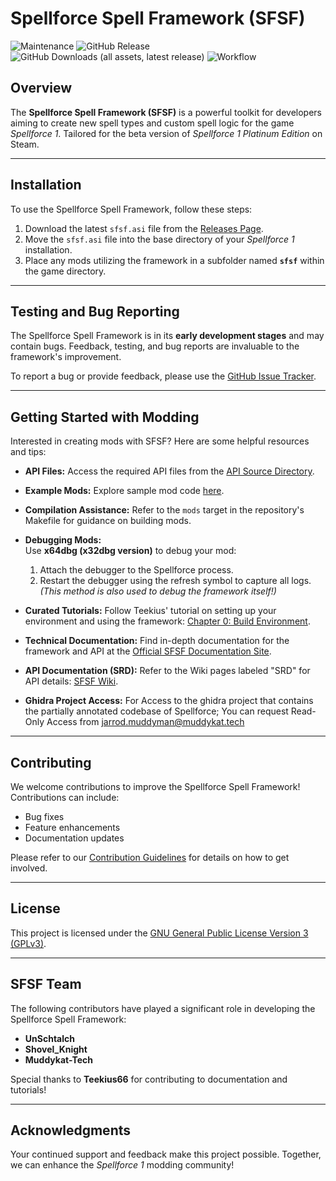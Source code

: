 # Spellforce Spell Framework (SFSF)

![Maintenance](https://img.shields.io/maintenance/yes/2025)
![GitHub Release](https://img.shields.io/github/v/release/muddykat-tech/Spellforce-Spell-Framework?include_prereleases&label=Latest%20Release)
![GitHub Downloads (all assets, latest release)](https://img.shields.io/github/downloads-pre/muddykat-tech/Spellforce-Spell-Framework/latest/total)
![Workflow](https://github.com/muddykat-tech/Spellforce-Spell-Framework/actions/workflows/c-cpp.yml/badge.svg)

## Overview

The **Spellforce Spell Framework (SFSF)** is a powerful toolkit for developers aiming to create new spell types and custom spell logic for the game *Spellforce 1*. Tailored for the beta version of *Spellforce 1 Platinum Edition* on Steam.

---

## Installation

To use the Spellforce Spell Framework, follow these steps:

1. Download the latest `sfsf.asi` file from the [Releases Page](https://github.com/muddykat-tech/Spellforce-Spell-Framework/releases).
2. Move the `sfsf.asi` file into the base directory of your *Spellforce 1* installation.
3. Place any mods utilizing the framework in a subfolder named **`sfsf`** within the game directory.

---

## Testing and Bug Reporting

The Spellforce Spell Framework is in its **early development stages** and may contain bugs. Feedback, testing, and bug reports are invaluable to the framework's improvement. 

To report a bug or provide feedback, please use the [GitHub Issue Tracker](https://github.com/muddykat-tech/Spellforce-Spell-Framework/issues).

---

## Getting Started with Modding

Interested in creating mods with SFSF? Here are some helpful resources and tips:

- **API Files:** Access the required API files from the [API Source Directory](https://github.com/muddykat-tech/Spellforce-Spell-Framework/tree/master/src/api).
- **Example Mods:** Explore sample mod code [here](https://github.com/muddykat-tech/Spellforce-Spell-Framework/tree/master/examples).
- **Compilation Assistance:** Refer to the `mods` target in the repository's Makefile for guidance on building mods.
- **Debugging Mods:**  
   Use **x64dbg (x32dbg version)** to debug your mod:
   1. Attach the debugger to the Spellforce process.
   2. Restart the debugger using the refresh symbol to capture all logs.  
   *(This method is also used to debug the framework itself!)*

- **Curated Tutorials:** Follow Teekius' tutorial on setting up your environment and using the framework: [Chapter 0: Build Environment](https://github.com/muddykat-tech/Spellforce-Spell-Framework/wiki/Chapter-0:-Build-environment).
- **Technical Documentation:** Find in-depth documentation for the framework and API at the [Official SFSF Documentation Site](https://muddykat-tech.github.io/Spellforce-Spell-Framework/).
- **API Documentation (SRD):** Refer to the Wiki pages labeled "SRD" for API details: [SFSF Wiki](https://github.com/muddykat-tech/Spellforce-Spell-Framework/wiki).
- **Ghidra Project Access:** For Access to the ghidra project that contains the partially annotated codebase of Spellforce; You can request Read-Only Access from jarrod.muddyman@muddykat.tech 
---

## Contributing

We welcome contributions to improve the Spellforce Spell Framework! Contributions can include:

- Bug fixes
- Feature enhancements
- Documentation updates

Please refer to our [Contribution Guidelines](https://github.com/muddykat-tech/Spellforce-Spell-Framework/blob/master/CONTRIBUTING.md) for details on how to get involved.

---

## License

This project is licensed under the [GNU General Public License Version 3 (GPLv3)](https://github.com/muddykat-tech/Spellforce-Spell-Framework/blob/master/LICENSE).

---

## SFSF Team

The following contributors have played a significant role in developing the Spellforce Spell Framework:

- **UnSchtalch**  
- **Shovel_Knight**  
- **Muddykat-Tech**  

Special thanks to **Teekius66** for contributing to documentation and tutorials!

---

## Acknowledgments

Your continued support and feedback make this project possible. Together, we can enhance the *Spellforce 1* modding community!
